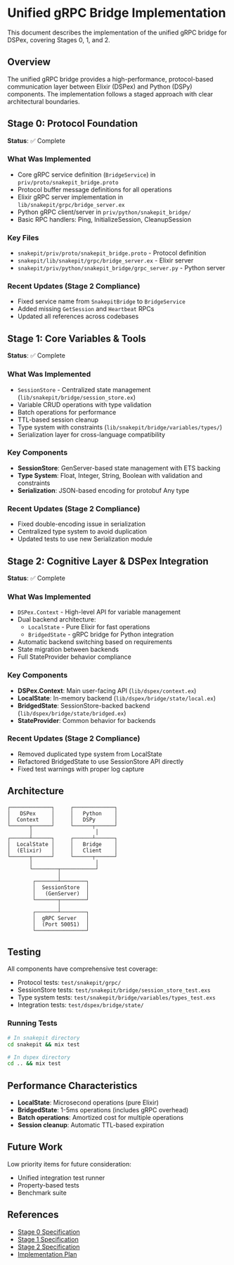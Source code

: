 # Unified gRPC Bridge Implementation

This document describes the implementation of the unified gRPC bridge for DSPex, covering Stages 0, 1, and 2.

## Overview

The unified gRPC bridge provides a high-performance, protocol-based communication layer between Elixir (DSPex) and Python (DSPy) components. The implementation follows a staged approach with clear architectural boundaries.

## Stage 0: Protocol Foundation

**Status**: ✅ Complete

### What Was Implemented
- Core gRPC service definition (`BridgeService`) in `priv/proto/snakepit_bridge.proto`
- Protocol buffer message definitions for all operations
- Elixir gRPC server implementation in `lib/snakepit/grpc/bridge_server.ex`
- Python gRPC client/server in `priv/python/snakepit_bridge/`
- Basic RPC handlers: Ping, InitializeSession, CleanupSession

### Key Files
- `snakepit/priv/proto/snakepit_bridge.proto` - Protocol definition
- `snakepit/lib/snakepit/grpc/bridge_server.ex` - Elixir server
- `snakepit/priv/python/snakepit_bridge/grpc_server.py` - Python server

### Recent Updates (Stage 2 Compliance)
- Fixed service name from `SnakepitBridge` to `BridgeService`
- Added missing `GetSession` and `Heartbeat` RPCs
- Updated all references across codebases

## Stage 1: Core Variables & Tools

**Status**: ✅ Complete

### What Was Implemented
- `SessionStore` - Centralized state management (`lib/snakepit/bridge/session_store.ex`)
- Variable CRUD operations with type validation
- Batch operations for performance
- TTL-based session cleanup
- Type system with constraints (`lib/snakepit/bridge/variables/types/`)
- Serialization layer for cross-language compatibility

### Key Components
- **SessionStore**: GenServer-based state management with ETS backing
- **Type System**: Float, Integer, String, Boolean with validation and constraints
- **Serialization**: JSON-based encoding for protobuf Any type

### Recent Updates (Stage 2 Compliance)
- Fixed double-encoding issue in serialization
- Centralized type system to avoid duplication
- Updated tests to use new Serialization module

## Stage 2: Cognitive Layer & DSPex Integration

**Status**: ✅ Complete

### What Was Implemented
- `DSPex.Context` - High-level API for variable management
- Dual backend architecture:
  - `LocalState` - Pure Elixir for fast operations
  - `BridgedState` - gRPC bridge for Python integration
- Automatic backend switching based on requirements
- State migration between backends
- Full StateProvider behavior compliance

### Key Components
- **DSPex.Context**: Main user-facing API (`lib/dspex/context.ex`)
- **LocalState**: In-memory backend (`lib/dspex/bridge/state/local.ex`)
- **BridgedState**: SessionStore-backed backend (`lib/dspex/bridge/state/bridged.ex`)
- **StateProvider**: Common behavior for backends

### Recent Updates (Stage 2 Compliance)
- Removed duplicated type system from LocalState
- Refactored BridgedState to use SessionStore API directly
- Fixed test warnings with proper log capture

## Architecture

```
┌─────────────┐     ┌─────────────┐
│   DSPex     │     │   Python    │
│  Context    │     │   DSPy      │
└──────┬──────┘     └──────┬──────┘
       │                    │
┌──────┴──────┐     ┌──────┴──────┐
│  LocalState │     │   Bridge    │
│  (Elixir)   │     │   Client    │
└──────┬──────┘     └──────┬──────┘
       │                    │
       └────────┬───────────┘
                │
        ┌───────┴────────┐
        │  SessionStore  │
        │   (GenServer)  │
        └───────┬────────┘
                │
        ┌───────┴────────┐
        │  gRPC Server   │
        │  (Port 50051)  │
        └────────────────┘
```

## Testing

All components have comprehensive test coverage:
- Protocol tests: `test/snakepit/grpc/`
- SessionStore tests: `test/snakepit/bridge/session_store_test.exs`
- Type system tests: `test/snakepit/bridge/variables/types_test.exs`
- Integration tests: `test/dspex/bridge/state/`

### Running Tests
```bash
# In snakepit directory
cd snakepit && mix test

# In dspex directory  
cd .. && mix test
```

## Performance Characteristics

- **LocalState**: Microsecond operations (pure Elixir)
- **BridgedState**: 1-5ms operations (includes gRPC overhead)
- **Batch operations**: Amortized cost for multiple operations
- **Session cleanup**: Automatic TTL-based expiration

## Future Work

Low priority items for future consideration:
- Unified integration test runner
- Property-based tests
- Benchmark suite

## References

- [Stage 0 Specification](../docs/specs/unified_grpc_bridge/40_revised_stage0_protocol_foundation.md)
- [Stage 1 Specification](../docs/specs/unified_grpc_bridge/41_revised_stage1_core_variables_and_tools.md)
- [Stage 2 Specification](../docs/specs/unified_grpc_bridge/42_revised_stage2_cognitive_layer_integration.md)
- [Implementation Plan](../docs/specs/unified_grpc_bridge/implementation_plan_stage2_compliance.md)